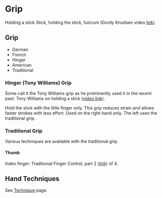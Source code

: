 # Grip

Holding a stick
Stick, holding the stick, fulcrum (Gordy Knudsen video [link](https://www.youtube.com/watch?v=4KINRsm0yhQ)).

## Grip

- German
- French
- Hinger
- American
- Traditional

### Hinger (Tony Williams) Grip

Some call it the Tony Williams grip as he prominently used it in the recent past.
Tony Williams on holding a stick ([video link](https://youtu.be/7x5bAyLvzoE?t=24m25s)).

Hold the stick with the little finger only. This grip reduces strain and allows faster strokes with less effort.
Used on the right hand only. The left uses the traditional grip.

### Traditional Grip

Various techniques are available with the traditional grip.

#### Thumb

Index finger: Traditional Finger Control, part 2 ([link](https://www.youtube.com/watch?v=mzuwohqmQHg)) of 4.

## Hand Techniques

See [Technique](technique) page.